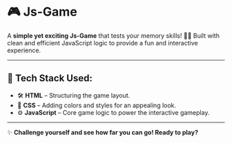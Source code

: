 # 🎮 **Js-Game**  

A **simple yet exciting Js-Game** that tests your memory skills! 🧠✨ Built with clean and efficient JavaScript logic to provide a fun and interactive experience.  

---

## 🚀 **Tech Stack Used**:  
- 🛠️ **HTML** – Structuring the game layout.  
- 🎨 **CSS** – Adding colors and styles for an appealing look.  
- ⚙️ **JavaScript** – Core game logic to power the interactive gameplay.  

---

✨ **Challenge yourself and see how far you can go! Ready to play?**  
